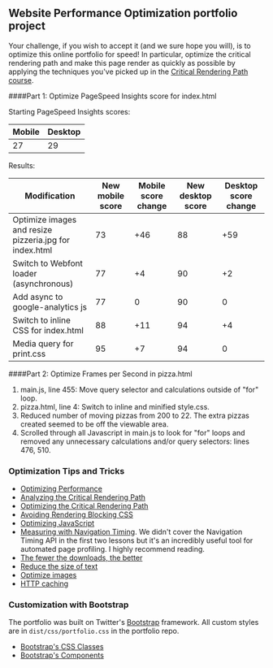 ## Website Performance Optimization portfolio project

Your challenge, if you wish to accept it (and we sure hope you will), is to optimize this online portfolio for speed! In particular, optimize the critical rendering path and make this page render as quickly as possible by applying the techniques you've picked up in the [Critical Rendering Path course](https://www.udacity.com/course/ud884).


####Part 1: Optimize PageSpeed Insights score for index.html

Starting PageSpeed Insights scores:

| Mobile        | Desktop     | 
| ------------- |-------------| 
| 27      | 29 | 

Results:

| Modification | New mobile score | Mobile score change | New desktop score | Desktop score change|
| ------ | ------ | ------ | ------ | ------ |
| Optimize images and resize pizzeria.jpg for index.html | 73 | +46 | 88 | +59 |
| Switch to Webfont loader (asynchronous) | 77 | +4 | 90| +2 |
| Add async to google-analytics js | 77 | 0 | 90| 0 |
| Switch to inline CSS for index.html | 88 | +11 | 94 | +4 |
| Media query for print.css | 95 | +7 | 94 | 0 |

####Part 2: Optimize Frames per Second in pizza.html

1. main.js, line 455: Move query selector and calculations outside of "for" loop.
2. pizza.html, line 4: Switch to inline and minified style.css.
3. Reduced number of moving pizzas from 200 to 22.  The extra pizzas created seemed to be off the viewable area.
4. Scrolled through all Javascript in main.js to look for "for" loops and removed any unnecessary calculations and/or query selectors: lines 476, 510.

### Optimization Tips and Tricks
* [Optimizing Performance](https://developers.google.com/web/fundamentals/performance/ "web performance")
* [Analyzing the Critical Rendering Path](https://developers.google.com/web/fundamentals/performance/critical-rendering-path/analyzing-crp.html "analyzing crp")
* [Optimizing the Critical Rendering Path](https://developers.google.com/web/fundamentals/performance/critical-rendering-path/optimizing-critical-rendering-path.html "optimize the crp!")
* [Avoiding Rendering Blocking CSS](https://developers.google.com/web/fundamentals/performance/critical-rendering-path/render-blocking-css.html "render blocking css")
* [Optimizing JavaScript](https://developers.google.com/web/fundamentals/performance/critical-rendering-path/adding-interactivity-with-javascript.html "javascript")
* [Measuring with Navigation Timing](https://developers.google.com/web/fundamentals/performance/critical-rendering-path/measure-crp.html "nav timing api"). We didn't cover the Navigation Timing API in the first two lessons but it's an incredibly useful tool for automated page profiling. I highly recommend reading.
* <a href="https://developers.google.com/web/fundamentals/performance/optimizing-content-efficiency/eliminate-downloads.html">The fewer the downloads, the better</a>
* <a href="https://developers.google.com/web/fundamentals/performance/optimizing-content-efficiency/optimize-encoding-and-transfer.html">Reduce the size of text</a>
* <a href="https://developers.google.com/web/fundamentals/performance/optimizing-content-efficiency/image-optimization.html">Optimize images</a>
* <a href="https://developers.google.com/web/fundamentals/performance/optimizing-content-efficiency/http-caching.html">HTTP caching</a>

### Customization with Bootstrap
The portfolio was built on Twitter's <a href="http://getbootstrap.com/">Bootstrap</a> framework. All custom styles are in `dist/css/portfolio.css` in the portfolio repo.

* <a href="http://getbootstrap.com/css/">Bootstrap's CSS Classes</a>
* <a href="http://getbootstrap.com/components/">Bootstrap's Components</a>
